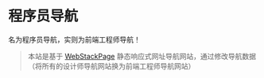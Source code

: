 # 程序员导航

名为程序员导航，实则为前端工程师导航！

> 本站是基于 [WebStackPage](https://github.com/WebStackPage/WebStackPage.github.io) 静态响应式网址导航网站，通过修改导航数据（将所有的设计师导航网站换为前端工程师导航网站）